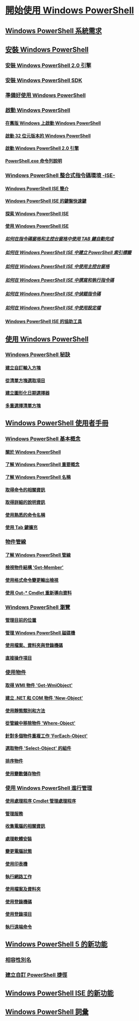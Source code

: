# [開始使用 Windows PowerShell](Topic/Getting-Started-with-Windows-PowerShell.md)
## [Windows PowerShell 系統需求](Topic/Windows-PowerShell-System-Requirements.md)
## [安裝 Windows PowerShell](Topic/Installing-Windows-PowerShell.md)
### [安裝 Windows PowerShell 2.0 引擎](Topic/Installing-the-Windows-PowerShell-2.0-Engine.md)
### [安裝 Windows PowerShell SDK](https://msdn.microsoft.com/en-us/library/ff458115.aspx)
### [準備好使用 Windows PowerShell](Topic/Getting-Ready-to-Use-Windows-PowerShell.md)
### [啟動 Windows PowerShell](Topic/Starting-Windows-PowerShell.md)
#### [在舊版 Windows 上啟動 Windows PowerShell](Topic/Starting-Windows-PowerShell-on-Earlier-Versions-of-Windows.md)
#### [啟動 32 位元版本的 Windows PowerShell](Topic/Starting-the-32-Bit-Version-of-Windows-PowerShell.md)
#### [啟動 Windows PowerShell 2.0 引擎](Topic/Starting-the-Windows-PowerShell-2.0-Engine.md)
#### [PowerShell.exe 命令列說明](Topic/PowerShell.exe-Command-Line-Help.md)
### [Windows PowerShell 整合式指令碼環境 -ISE-](Topic/Windows-PowerShell-Integrated-Scripting-Environment--ISE-.md)
#### [Windows PowerShell ISE 簡介](Topic/Introducing-the-Windows-PowerShell-ISE.md)
#### [Windows PowerShell ISE 的鍵盤快速鍵](Topic/Keyboard-Shortcuts-for-the-Windows-PowerShell-ISE.md)
#### [探索 Windows PowerShell ISE](Topic/Exploring-the-Windows-PowerShell-ISE.md)
#### [使用 Windows PowerShell ISE](Topic/Using-the-Windows-PowerShell-ISE.md)
##### [如何在指令碼窗格和主控台窗格中使用 TAB 鍵自動完成](Topic/How-to-Use-Tab-Completion-in-the-Script-Pane-and-Console-Pane.md)
##### [如何在 Windows PowerShell ISE 中建立 PowerShell 索引標籤](Topic/How-to-Create-a-PowerShell-Tab-in-Windows-PowerShell-ISE.md)
##### [如何在 Windows PowerShell ISE 中使用主控台窗格](Topic/How-to-Use-the-Console-Pane-in-the-Windows-PowerShell-ISE.md)
##### [如何在 Windows PowerShell ISE 中撰寫和執行指令碼](Topic/How-to-Write-and-Run-Scripts-in-the-Windows-PowerShell-ISE.md)
##### [如何在 Windows PowerShell ISE 中偵錯指令碼](Topic/How-to-Debug-Scripts-in-Windows-PowerShell-ISE.md)
##### [如何在 Windows PowerShell ISE 中使用設定檔](Topic/How-to-Use-Profiles-in-Windows-PowerShell-ISE.md)
#### [Windows PowerShell ISE 的協助工具](Topic/Accessibility-in-Windows-PowerShell-ISE.md)
## [使用 Windows PowerShell](Topic/Using-Windows-PowerShell.md)
### [Windows PowerShell 秘訣](Topic/Windows-PowerShell-Tips.md)
#### [建立自訂輸入方塊](Topic/Creating-a-Custom-Input-Box.md)
#### [從清單方塊選取項目](Topic/Selecting-Items-from-a-List-Box.md)
#### [建立圖形化日期選擇器](Topic/Creating-a-Graphical-Date-Picker.md)
#### [多重選擇清單方塊](Topic/Multiple-selection-List-Boxes.md)
## [Windows PowerShell 使用者手冊](Topic/Windows-PowerShell-User-s-Guide.md)
### [Windows PowerShell 基本概念](Topic/Windows-PowerShell-Basics.md)
#### [關於 Windows PowerShell](Topic/About-Windows-PowerShell.md)
#### [了解 Windows PowerShell 重要概念](Topic/Understanding-Important-Windows-PowerShell-Concepts.md)
#### [了解 Windows PowerShell 名稱](Topic/Learning-Windows-PowerShell-Names.md)
#### [取得命令的相關資訊](Topic/Getting-Information-About-Commands.md)
#### [取得詳細的說明資訊](Topic/Getting-Detailed-Help-Information.md)
#### [使用熟悉的命令名稱](Topic/Using-Familiar-Command-Names.md)
#### [使用 Tab 鍵擴充](Topic/Using-Tab-Expansion.md)
### [物件管線](Topic/Object-Pipeline.md)
#### [了解 Windows PowerShell 管線](Topic/Understanding-the-Windows-PowerShell-Pipeline.md)
#### [檢視物件結構 'Get-Member'](Topic/Viewing-Object-Structure--Get-Member-.md)
#### [使用格式命令變更輸出檢視](Topic/Using-Format-Commands-to-Change-Output-View.md)
#### [使用 Out-* Cmdlet 重新導向資料](Topic/Redirecting-Data-with-Out---Cmdlets.md)
### [Windows PowerShell 瀏覽](Topic/Windows-PowerShell-Navigation.md)
#### [管理目前的位置](Topic/Managing-Current-Location.md)
#### [管理 Windows PowerShell 磁碟機](Topic/Managing-Windows-PowerShell-Drives.md)
#### [使用檔案、資料夾與登錄機碼](Topic/Working-With-Files,-Folders-and-Registry-Keys.md)
#### [直接操作項目](Topic/Manipulating-Items-Directly.md)
### [使用物件](Topic/Working-with-Objects.md)
#### [取得 WMI 物件 'Get-WmiObject'](Topic/Getting-WMI-Objects--Get-WmiObject-.md)
#### [建立 .NET 和 COM 物件 'New-Object'](Topic/Creating-.NET-and-COM-Objects--New-Object-.md)
#### [使用靜態類別和方法](Topic/Using-Static-Classes-and-Methods.md)
#### [從管線中移除物件 'Where-Object'](Topic/Removing-Objects-from-the-Pipeline--Where-Object-.md)
#### [針對多個物件重複工作 'ForEach-Object'](Topic/Repeating-a-Task-for-Multiple-Objects--ForEach-Object-.md)
#### [選取物件 'Select-Object' 的組件](Topic/Selecting-Parts-of-Objects--Select-Object-.md)
#### [排序物件](Topic/Sorting-Objects.md)
#### [使用變數儲存物件](Topic/Using-Variables-to-Store-Objects.md)
### [使用 Windows PowerShell 進行管理](Topic/Using-Windows-PowerShell-for-Administration.md)
#### [使用處理程序 Cmdlet 管理處理程序](Topic/Managing-Processes-with-Process-Cmdlets.md)
#### [管理服務](Topic/Managing-Services.md)
#### [收集電腦的相關資訊](Topic/Collecting-Information-About-Computers.md)
#### [處理軟體安裝](Topic/Working-with-Software-Installations.md)
#### [變更電腦狀態](Topic/Changing-Computer-State.md)
#### [使用印表機](Topic/Working-with-Printers.md)
#### [執行網路工作](Topic/Performing-Networking-Tasks.md)
#### [使用檔案及資料夾](Topic/Working-with-Files-and-Folders.md)
#### [使用登錄機碼](Topic/Working-with-Registry-Keys.md)
#### [使用登錄項目](Topic/Working-with-Registry-Entries.md)
#### [執行遠端命令](Topic/Running-Remote-Commands.md)
## [Windows PowerShell 5 的新功能](Topic/What-s-New-in-Windows-PowerShell.md)
### [相容性別名](Topic/Appendix-1---Compatibility-Aliases.md)
### [建立自訂 PowerShell 捷徑](Topic/Appendix-2---Creating-a-Custom-PowerShell-Shortcut.md)
## [Windows PowerShell ISE 的新功能](Topic/What-s-New-in-the-Windows-PowerShell-ISE.md)
## [Windows PowerShell 詞彙](Topic/Windows-PowerShell-Glossary.md)


<!--HONumber=Apr16_HO1-->


